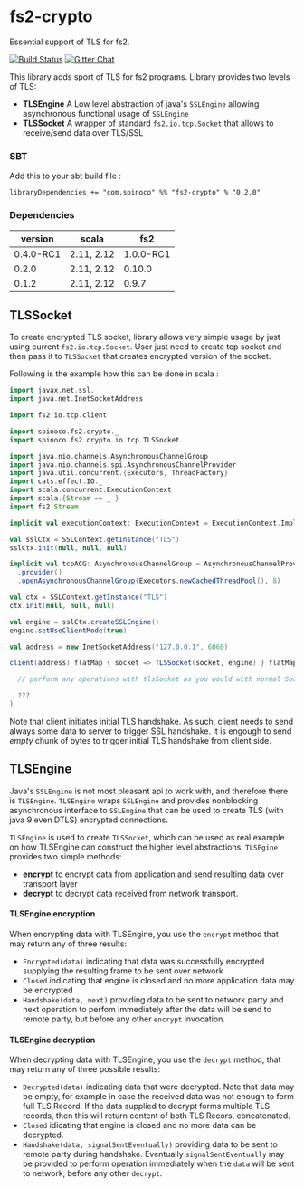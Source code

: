 # fs2-crypto

Essential support of TLS for fs2.


[![Build Status](https://travis-ci.org/Spinoco/fs2-crypto.svg?branch=series/0.2)](https://travis-ci.org/Spinoco/fs2-crypto)
[![Gitter Chat](https://badges.gitter.im/functional-streams-for-scala/fs2.svg)](https://gitter.im/fs2-crypto/Lobby)

This library adds sport of TLS for  fs2 programs. Library provides two levels of TLS:

 - **TLSEngine** A Low level abstraction of java's `SSLEngine` allowing asynchronous functional usage of `SSLEngine`
 - **TLSSocket** A wrapper of standard `fs2.io.tcp.Socket` that allows to receive/send data over TLS/SSL

### SBT

Add this to your sbt build file :

```
libraryDependencies += "com.spinoco" %% "fs2-crypto" % "0.2.0"
```

### Dependencies

version         |    scala  |   fs2
----------------|-----------|---------
0.4.0-RC1        | 2.11, 2.12| 1.0.0-RC1
0.2.0           | 2.11, 2.12| 0.10.0
0.1.2           | 2.11, 2.12| 0.9.7



## TLSSocket

To create encrypted TLS socket, library allows very simple usage by just using current `fs2.io.tcp.Socket`.
User just need to create tcp socket and then pass it to `TLSSocket` that creates encrypted version of the socket.

Following is the example how this can be done in scala :

```scala
import javax.net.ssl._
import java.net.InetSocketAddress

import fs2.io.tcp.client

import spinoco.fs2.crypto._
import spinoco.fs2.crypto.io.tcp.TLSSocket

import java.nio.channels.AsynchronousChannelGroup
import java.nio.channels.spi.AsynchronousChannelProvider
import java.util.concurrent.{Executors, ThreadFactory}
import cats.effect.IO._
import scala.concurrent.ExecutionContext
import scala.{Stream => _ }
import fs2.Stream

implicit val executionContext: ExecutionContext = ExecutionContext.Implicits.global

val sslCtx = SSLContext.getInstance("TLS")
sslCtx.init(null, null, null)

implicit val tcpACG: AsynchronousChannelGroup = AsynchronousChannelProvider
  .provider()
  .openAsynchronousChannelGroup(Executors.newCachedThreadPool(), 8)

val ctx = SSLContext.getInstance("TLS")
ctx.init(null, null, null)

val engine = sslCtx.createSSLEngine()
engine.setUseClientMode(true)

val address = new InetSocketAddress("127.0.0.1", 6060)

client(address) flatMap { socket => TLSSocket(socket, engine) } flatMap { tlsSocket =>

  // perform any operations with tlsSocket as you would with normal Socket.

  ???
}

```

Note that client initiates initial TLS handshake. As such, client needs to send always some data to server
to trigger SSL handshake. It is engough to send _empty_ chunk of bytes to trigger initial TLS handshake from client side.

## TLSEngine

Java's `SSLEngine` is not most pleasant api to work with, and therefore there is `TLSEngine`. `TLSEngine` wraps `SSLEngine` and
provides nonblocking asynchronous interface to `SSLEngine` that can be used to create TLS (with java 9 even DTLS) encrypted
connections.

`TLSEngine` is used to create `TLSSocket`, which can be used as real example on how TLSEngine can construct the
higher level abstractions. `TLSEgine` provides two simple methods:

- **encrypt** to encrypt data from application and send resulting data over transport layer
- **decrypt** to decrypt data received from network transport.

#### TLSEngine encryption

When encrypting data with TLSEngine, you use the `encrypt` method that may return any of three results:

 - `Encrypted(data)` indicating that data was successfully encrypted supplying the resulting frame to be sent over network
 - `Closed` indicating that engine is closed and no more application data may be encrypted
 - `Handshake(data, next)` providing data to be sent to network party and next operation to perfom immediately after the data will
 be send to remote party, but before any other `encrypt` invocation.

 #### TLSEngine decryption

 When decrypting data with TLSEngine, you use the `decrypt` method, that may return any of three possible results:

 - `Decrypted(data)` indicating data that were decrypted. Note that data may be empty, for example in case the received
 data was not enough to form full TLS Record. If the data supplied to decrypt forms multiple TLS records, then this
 will return content of both TLS Recors, concatenated.
 - `Closed` idicating that engine is closed and no more data can be decrypted.
 - `Handshake(data, signalSentEventually)` providing data to be sent to remote party during handshake. Eventually `signalSentEventually`
 may be provided to perform operation immediately when the `data` will be sent to network, before any other `decrypt`.



